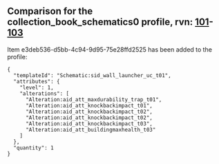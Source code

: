 ## Comparison for the collection_book_schematics0 profile, rvn: [101](https://github.com/PRO100KatYT/FortniteProfileRevisions/tree/main/profiles/collection_book_schematics0/101%20collection_book_schematics0.json)-[103](https://github.com/PRO100KatYT/FortniteProfileRevisions/tree/main/profiles/collection_book_schematics0/103%20collection_book_schematics0.json)

Item e3deb536-d5bb-4c94-9d95-75e28ffd2525 has been added to the profile:

```
{
  "templateId": "Schematic:sid_wall_launcher_uc_t01",
  "attributes": {
    "level": 1,
    "alterations": [
      "Alteration:aid_att_maxdurability_trap_t01",
      "Alteration:aid_att_knockbackimpact_t01",
      "Alteration:aid_att_knockbackimpact_t02",
      "Alteration:aid_att_knockbackimpact_t02",
      "Alteration:aid_att_knockbackimpact_t03",
      "Alteration:aid_att_buildingmaxhealth_t03"
    ]
  },
  "quantity": 1
}
```

<br><br>
